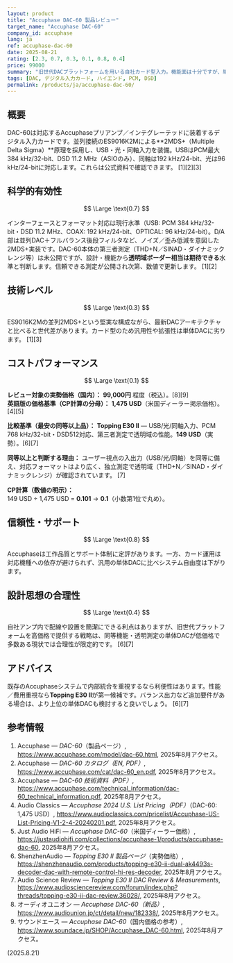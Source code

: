 ```yaml
---
layout: product
title: "Accuphase DAC-60 製品レビュー"
target_name: "Accuphase DAC-60"
company_id: accuphase
lang: ja
ref: accuphase-dac-60
date: 2025-08-21
rating: [2.3, 0.7, 0.3, 0.1, 0.8, 0.4]
price: 99000
summary: "旧世代DACプラットフォームを用いる自社カード型入力。機能面は十分ですが、単体DACの進歩と価格低下により総合的な割高感が大きい製品です"
tags: [DAC, デジタル入力カード, ハイエンド, PCM, DSD]
permalink: /products/ja/accuphase-dac-60/
---
```


## 概要

DAC-60は対応するAccuphaseプリアンプ／インテグレーテッドに装着するデジタル入力カードです。並列接続のES9016K2Mによる**2MDS+（Multiple Delta Sigma）**原理を採用し、USB・光・同軸入力を装備。USBはPCM最大384 kHz/32-bit、DSD 11.2 MHz（ASIOのみ）、同軸は192 kHz/24-bit、光は96 kHz/24-bitに対応します。これらは公式資料で確認できます。 [1][2][3]

## 科学的有効性

$$ \Large \text{0.7} $$

インターフェースとフォーマット対応は現行水準（USB: PCM 384 kHz/32-bit・DSD 11.2 MHz、COAX: 192 kHz/24-bit、OPTICAL: 96 kHz/24-bit）。D/A部は並列DAC＋フルバランス後段フィルタなど、ノイズ／歪み低減を意図した2MDS+実装です。DAC-60本体の第三者測定（THD+N／SINAD・ダイナミックレンジ等）は未公開ですが、設計・機能から**透明域ボーダー相当は期待できる**水準と判断します。信頼できる測定が公開され次第、数値で更新します。 [1][2]

## 技術レベル

$$ \Large \text{0.3} $$

ES9016K2Mの並列2MDS+という堅実な構成ながら、最新DACアーキテクチャと比べると世代差があります。カード型のため汎用性や拡張性は単体DACに劣ります。 [1][3]

## コストパフォーマンス

$$ \Large \text{0.1} $$

**レビュー対象の実勢価格（国内）：** **99,000円** 程度（税込）。[8][9]  
**英語版の価格基準（CP計算の分母）：** **1,475 USD**（米国ディーラー掲示価格）。[4][5]

**比較基準（最安の同等以上品）：** **Topping E30 II** — USB/光/同軸入力、PCM 768 kHz/32-bit・DSD512対応、第三者測定で透明域の性能。**149 USD**（実勢）。[6][7]

**同等以上と判断する理由：** ユーザー視点の入出力（USB/光/同軸）を同等に備え、対応フォーマットはより広く、独立測定で透明域（THD+N／SINAD・ダイナミックレンジ）が確認されています。 [7]

**CP計算（数値の明示）：**  
149 USD ÷ 1,475 USD = **0.101** → **0.1**（小数第1位で丸め）。

## 信頼性・サポート

$$ \Large \text{0.8} $$

Accuphaseは工作品質とサポート体制に定評があります。一方、カード運用は対応機種への依存が避けられず、汎用の単体DACに比べシステム自由度は下がります。

## 設計思想の合理性

$$ \Large \text{0.4} $$

自社アンプ内で配線や設置を簡潔にできる利点はありますが、旧世代プラットフォームを高価格で提供する戦略は、同等機能・透明測定の単体DACが低価格で多数ある現状では合理性が限定的です。 [6][7]

## アドバイス

既存のAccuphaseシステムで内部統合を重視するなら利便性はあります。性能／費用重視なら**Topping E30 II**が第一候補です。バランス出力など追加要件がある場合は、より上位の単体DACも検討すると良いでしょう。 [6][7]

## 参考情報

1. Accuphase — *DAC-60*（製品ページ）, https://www.accuphase.com/model/dac-60.html, 2025年8月アクセス。  
2. Accuphase — *DAC-60 カタログ（EN, PDF）*, https://www.accuphase.com/cat/dac-60_en.pdf, 2025年8月アクセス。  
3. Accuphase — *DAC-60 技術資料（PDF）*, https://www.accuphase.com/technical_information/dac-60_technical_information.pdf, 2025年8月アクセス。  
4. Audio Classics — *Accuphase 2024 U.S. List Pricing（PDF）*（DAC-60: 1,475 USD）, https://www.audioclassics.com/pricelist/Accuphase-US-List-Pricing-V1-2-4-20240201.pdf, 2025年8月アクセス。  
5. Just Audio HiFi — *Accuphase DAC-60*（米国ディーラー価格）, https://justaudiohifi.com/collections/accuphase-1/products/accuphase-dac-60, 2025年8月アクセス。  
6. ShenzhenAudio — *Topping E30 II 製品ページ*（実勢価格）, https://shenzhenaudio.com/products/topping-e30-ii-dual-ak4493s-decoder-dac-with-remote-control-hi-res-decoder, 2025年8月アクセス。  
7. Audio Science Review — *Topping E30 II DAC Review & Measurements*, https://www.audiosciencereview.com/forum/index.php?threads/topping-e30-ii-dac-review.36028/, 2025年8月アクセス。  
8. オーディオユニオン — *Accuphase DAC-60（新品）*, https://www.audiounion.jp/ct/detail/new/182338/, 2025年8月アクセス。  
9. サウンドエース — *Accuphase DAC-60*（国内価格の参考）, https://www.soundace.jp/SHOP/Accuphase_DAC-60.html, 2025年8月アクセス。

(2025.8.21)

